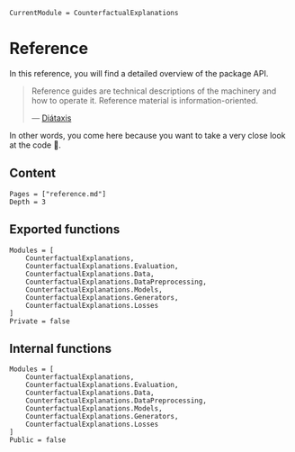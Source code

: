 
``` @meta
CurrentModule = CounterfactualExplanations 
```

# Reference

In this reference, you will find a detailed overview of the package API.

> Reference guides are technical descriptions of the machinery and how to operate it. Reference material is information-oriented.
>
> — [Diátaxis](https://diataxis.fr/reference/)

In other words, you come here because you want to take a very close look at the code 🧐.

## Content

``` @contents
Pages = ["reference.md"]
Depth = 3
```

## Exported functions

``` @autodocs
Modules = [
    CounterfactualExplanations, 
    CounterfactualExplanations.Evaluation,
    CounterfactualExplanations.Data,
    CounterfactualExplanations.DataPreprocessing,
    CounterfactualExplanations.Models, 
    CounterfactualExplanations.Generators, 
    CounterfactualExplanations.Losses
]
Private = false
```

## Internal functions

``` @autodocs
Modules = [
    CounterfactualExplanations, 
    CounterfactualExplanations.Evaluation,
    CounterfactualExplanations.Data,
    CounterfactualExplanations.DataPreprocessing,
    CounterfactualExplanations.Models, 
    CounterfactualExplanations.Generators, 
    CounterfactualExplanations.Losses
]
Public = false
```
